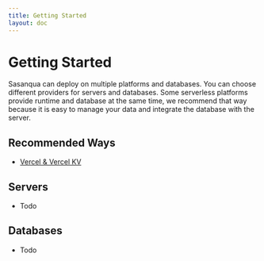```yaml
---
title: Getting Started
layout: doc
---
```


# Getting Started

Sasanqua can deploy on multiple platforms and databases. You can choose different providers for servers and databases. Some serverless platforms provide runtime and database at the same time, we recommend that way because it is easy to manage your data and integrate the database with the server.

## Recommended Ways

- [Vercel & Vercel KV](/guide/deploy/vercel-and-vercel-kv)

## Servers

- Todo

## Databases

- Todo